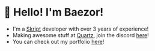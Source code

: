 # 👋 Hello! I'm Baezor!

- I'm a [Skript](https://github.com/SkriptLang/Skript/releases) developer with over 3 years of experience!
- Making awesome stuff at [Quartz](https://github.com/qrtzgg), join the discord [here](https://discord.gg/quartz)! 
- You can check out my portfolio [here](https://baezor.com/portfolio/)!
